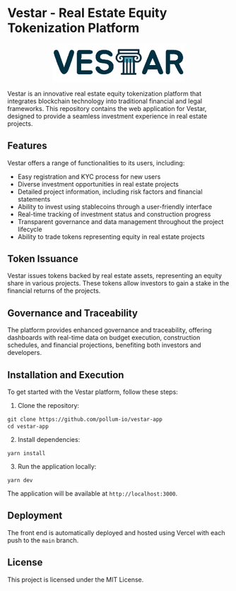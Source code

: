 # Vestar - Real Estate Equity Tokenization Platform

<p align="center">
  <img src="public/images/vestar-assets/Asset 2@0.5x.png" width="300" alt="Vestar Platform">
</p>

Vestar is an innovative real estate equity tokenization platform that integrates blockchain technology into traditional financial and legal frameworks. This repository contains the web application for Vestar, designed to provide a seamless investment experience in real estate projects.

## Features

Vestar offers a range of functionalities to its users, including:

- Easy registration and KYC process for new users
- Diverse investment opportunities in real estate projects
- Detailed project information, including risk factors and financial statements
- Ability to invest using stablecoins through a user-friendly interface
- Real-time tracking of investment status and construction progress
- Transparent governance and data management throughout the project lifecycle
- Ability to trade tokens representing equity in real estate projects

## Token Issuance

Vestar issues tokens backed by real estate assets, representing an equity share in various projects. These tokens allow investors to gain a stake in the financial returns of the projects.

## Governance and Traceability

The platform provides enhanced governance and traceability, offering dashboards with real-time data on budget execution, construction schedules, and financial projections, benefiting both investors and developers.

## Installation and Execution

To get started with the Vestar platform, follow these steps:

1. Clone the repository:

```shell
git clone https://github.com/pollum-io/vestar-app
cd vestar-app
```

2. Install dependencies:

```shell
yarn install
```

3. Run the application locally:

```shell
yarn dev
```

The application will be available at `http://localhost:3000`.

## Deployment

The front end is automatically deployed and hosted using Vercel with each push to the `main` branch.

## License

This project is licensed under the MIT License.
